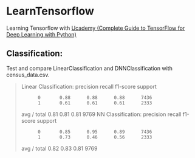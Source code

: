 # LearnTensorflow
Learning Tensorflow with [Ucademy (Complete Guide to TensorFlow for Deep Learning with Python)](https://www.udemy.com/complete-guide-to-tensorflow-for-deep-learning-with-python/)

## Classification:
Test and compare LinearClassification and DNNClassification with census_data.csv.

> Linear Classification:
>              precision    recall  f1-score   support
> 
>           0       0.88      0.88      0.88      7436
>           1       0.61      0.61      0.61      2333
> 
> avg / total       0.81      0.81      0.81      9769
> NN Classification:
>              precision    recall  f1-score   support
> 
>           0       0.85      0.95      0.89      7436
>           1       0.73      0.46      0.56      2333
> 
> avg / total       0.82      0.83      0.81      9769

